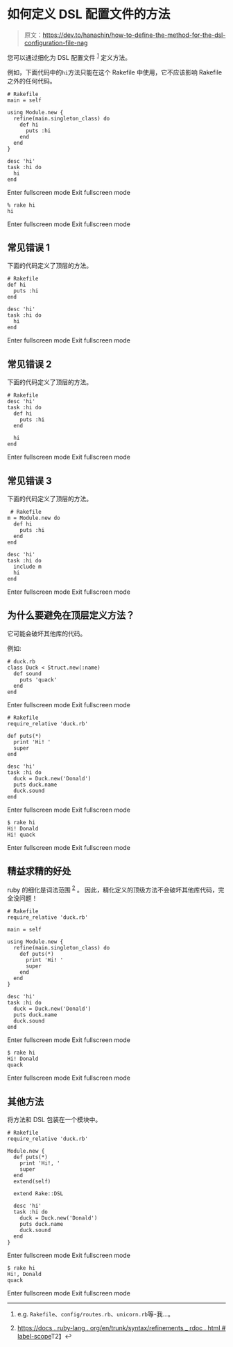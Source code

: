 # 如何定义 DSL 配置文件的方法

> 原文：<https://dev.to/hanachin/how-to-define-the-method-for-the-dsl-configuration-file-nag>

您可以通过细化为 DSL 配置文件 <sup id="fnref1">[1](#fn1)</sup> 定义方法。

例如，下面代码中的`hi`方法只能在这个 Rakefile 中使用，它不应该影响 Rakefile 之外的任何代码。

```
# Rakefile
main = self

using Module.new {
  refine(main.singleton_class) do
    def hi
      puts :hi
    end
  end
}

desc 'hi'
task :hi do
  hi
end 
```

Enter fullscreen mode Exit fullscreen mode

```
% rake hi
hi 
```

Enter fullscreen mode Exit fullscreen mode

## 常见错误 1

下面的代码定义了顶层的方法。

```
# Rakefile
def hi
  puts :hi
end

desc 'hi'
task :hi do
  hi
end 
```

Enter fullscreen mode Exit fullscreen mode

## 常见错误 2

下面的代码定义了顶层的方法。

```
# Rakefile
desc 'hi'
task :hi do
  def hi
    puts :hi
  end

  hi
end 
```

Enter fullscreen mode Exit fullscreen mode

## 常见错误 3

下面的代码定义了顶层的方法。

```
 # Rakefile
m = Module.new do
  def hi
    puts :hi
  end
end

desc 'hi'
task :hi do
  include m
  hi
end 
```

Enter fullscreen mode Exit fullscreen mode

## 为什么要避免在顶层定义方法？

它可能会破坏其他库的代码。

例如:

```
# duck.rb
class Duck < Struct.new(:name)
  def sound
    puts 'quack'
  end
end 
```

Enter fullscreen mode Exit fullscreen mode

```
# Rakefile
require_relative 'duck.rb'

def puts(*)
  print 'Hi! '
  super
end

desc 'hi'
task :hi do
  duck = Duck.new('Donald')
  puts duck.name
  duck.sound
end 
```

Enter fullscreen mode Exit fullscreen mode

```
$ rake hi
Hi! Donald
Hi! quack 
```

Enter fullscreen mode Exit fullscreen mode

## 精益求精的好处

ruby 的细化是词法范围 <sup id="fnref2">[2](#fn2)</sup> 。
因此，精化定义的顶级方法不会破坏其他库代码，完全没问题！

```
# Rakefile
require_relative 'duck.rb'

main = self

using Module.new {
  refine(main.singleton_class) do
    def puts(*)
      print 'Hi! '
      super
    end
  end
}

desc 'hi'
task :hi do
  duck = Duck.new('Donald')
  puts duck.name
  duck.sound
end 
```

Enter fullscreen mode Exit fullscreen mode

```
$ rake hi
Hi! Donald
quack 
```

Enter fullscreen mode Exit fullscreen mode

## 其他方法

将方法和 DSL 包装在一个模块中。

```
# Rakefile
require_relative 'duck.rb'

Module.new {
  def puts(*)
    print 'Hi!, '
    super
  end
  extend(self)

  extend Rake::DSL

  desc 'hi'
  task :hi do
    duck = Duck.new('Donald')
    puts duck.name
    duck.sound
  end
} 
```

Enter fullscreen mode Exit fullscreen mode

```
$ rake hi
Hi!, Donald
quack 
```

Enter fullscreen mode Exit fullscreen mode

* * *

1.  e.g. `Rakefile`、`config/routes.rb`、`unicorn.rb`等-我...。

2.  [https://docs . ruby-lang . org/en/trunk/syntax/refinements _ rdoc . html # label-scope](https://docs.ruby-lang.org/en/trunk/syntax/refinements_rdoc.html#label-Scope)T2】↩